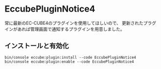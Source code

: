 # EccubePluginNotice4

常に最新のEC-CUBE4のプラグインを使用してほしいので、
更新されたプラグインがあれば管理画面で通知するプラグインを用意しました。

## インストールと有効化

```
bin/console eccube:plugin:install --code EccubePluginNotice4
bin/console eccube:plugin:enable --code EccubePluginNotice4
```
